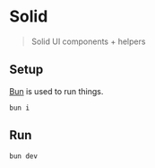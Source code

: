 # Solid

> Solid UI components + helpers

## Setup

[Bun](https://bun.sh/) is used to run things.

```
bun i
```

## Run

```
bun dev
```
